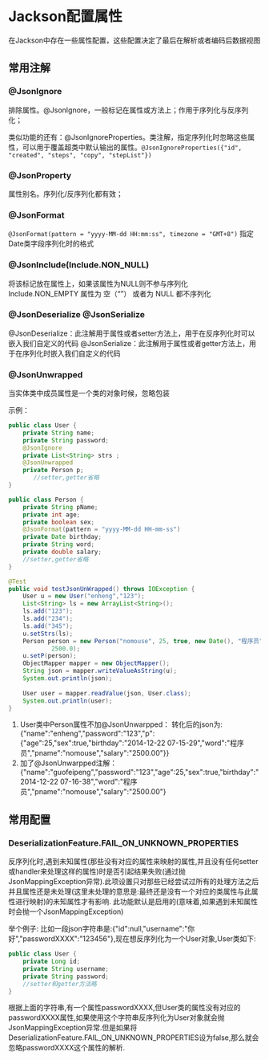 # Jackson配置属性 
在Jackson中存在一些属性配置，这些配置决定了最后在解析或者编码后数据视图 

## 常用注解  
### @JsonIgnore 
排除属性。@JsonIgnore，一般标记在属性或方法上；作用于序列化与反序列化；     

类似功能的还有：@JsonIgnoreProperties。类注解，指定序列化时忽略这些属性，可以用于覆盖超类中默认输出的属性。`@JsonIgnoreProperties({"id", "created", "steps", "copy", "stepList"})` 

### @JsonProperty
属性别名。序列化/反序列化都有效；  

### @JsonFormat 
`@JsonFormat(pattern = "yyyy-MM-dd HH:mm:ss", timezone = "GMT+8")` 
指定Date类字段序列化时的格式   

### @JsonInclude(Include.NON_NULL)  
将该标记放在属性上，如果该属性为NULL则不参与序列化     
Include.NON_EMPTY 属性为 空（“”） 或者为 NULL 都不序列化 

### @JsonDeserialize @JsonSerialize  
@JsonDeserialize：此注解用于属性或者setter方法上，用于在反序列化时可以嵌入我们自定义的代码
@JsonSerialize：此注解用于属性或者getter方法上，用于在序列化时嵌入我们自定义的代码

### @JsonUnwrapped   
当实体类中成员属性是一个类的对象时候，忽略包装  

示例：
```java
public class User {  
    private String name;  
    private String password;  
    @JsonIgnore  
    private List<String> strs ;  
    @JsonUnwrapped  
    private Person p;  
       //setter,getter省略  
}  
```
```java
public class Person {    
    private String pName;    
    private int age;    
    private boolean sex;   
    @JsonFormat(pattern = "yyyy-MM-dd HH-mm-ss")  
    private Date birthday;    
    private String word;    
    private double salary;    
    //setter,getter省略  
}  
```

```java
@Test
public void testJsonUnWrapped() throws IOException {  
    User u = new User("enheng","123");  
    List<String> ls = new ArrayList<String>();  
    ls.add("123");  
    ls.add("234");  
    ls.add("345");  
    u.setStrs(ls);  
    Person person = new Person("nomouse", 25, true, new Date(), "程序员",  
            2500.0);  
    u.setP(person);  
    ObjectMapper mapper = new ObjectMapper();  
    String json = mapper.writeValueAsString(u);  
    System.out.println(json);  
      
    User user = mapper.readValue(json, User.class);
    System.out.println(user);  
}  
```
1. User类中Person属性不加@JsonUnwarpped：
转化后的json为:{"name":"enheng","password":"123","p":{"age":25,"sex":true,"birthday":"2014-12-22   07-15-29","word":"程序员","pname":"nomouse","salary":"2500.00"}}  
2. 加了@JsonUnwarpped注解：{"name":"guofeipeng","password":"123","age":25,"sex":true,"birthday":"2014-12-22 07-16-38","word":"程序         员","pname":"nomouse","salary":"2500.00"}



## 常用配置  
### DeserializationFeature.FAIL_ON_UNKNOWN_PROPERTIES
反序列化时,遇到未知属性(那些没有对应的属性来映射的属性,并且没有任何setter或handler来处理这样的属性)时是否引起结果失败(通过抛JsonMappingException异常).此项设置只对那些已经尝试过所有的处理方法之后并且属性还是未处理(这里未处理的意思是:最终还是没有一个对应的类属性与此属性进行映射)的未知属性才有影响.
此功能默认是启用的(意味着,如果遇到未知属性时会抛一个JsonMappingException)


举个例子:
比如一段json字符串是:{"id":null,"username":"你好","passwordXXXX":"123456"},现在想反序列化为一个User对象,User类如下:
```java
public class User {  
    private Long id;  
    private String username;  
    private String password;  
    //setter和getter方法略  
}  
```
根据上面的字符串,有一个属性passwordXXXX,但User类的属性没有对应的passwordXXXX属性,如果使用这个字符串反序列化为User对象就会抛JsonMappingException异常.但是如果将DeserializationFeature.FAIL_ON_UNKNOWN_PROPERTIES设为false,那么就会忽略passwordXXXX这个属性的解析.   


